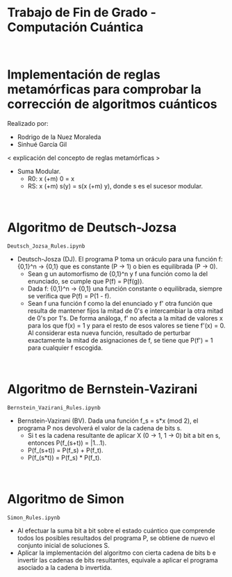 
<br>

# Trabajo de Fin de Grado - Computación Cuántica

<br>

# Implementación de reglas metamórficas para comprobar la corrección de algoritmos cuánticos

Realizado por:
- Rodrigo de la Nuez Moraleda
- Sinhué García Gil

< explicación del concepto de reglas metamórficas >

- Suma Modular.
  * R0: x (+m) 0 = x
  * RS: x (+m) s(y) = s(x (+m) y), donde s es el sucesor modular.

<br>

# Algoritmo de Deutsch-Jozsa 

`Deutsch_Jozsa_Rules.ipynb`
- Deutsch-Josza (DJ). El programa P toma un oráculo para una función f: {0,1}^n -> {0,1} que es constante (P -> 1) o bien es equilibrada (P -> 0).
  * Sean g un automorfismo de {0,1}^n y f una función como la del enunciado, se cumple que P(f) = P(f(g)).
  * Dada f: {0,1}^n -> {0,1} una función constante o equilibrada, siempre se verifica que P(f) = P(1 - f).
  * Sean f una función f como la del enunciado y f' otra función que resulta de mantener fijos la mitad de 0's e intercambiar la otra mitad de 0's por 1's.
    De forma análoga, f' no afecta a la mitad de valores x para los que f(x) = 1 y para el resto de esos valores se tiene f'(x) = 0.
    Al considerar esta nueva función, resultado de perturbar exactamente la mitad de asignaciones de f, se tiene que P(f') = 1 para cualquier f escogida.

<br>

# Algoritmo de Bernstein-Vazirani

`Bernstein_Vazirani_Rules.ipynb`
- Bernstein-Vazirani (BV). Dada una función f_s = s*x (mod 2), el programa P nos devolverá el valor de la cadena de bits s.
  * Si t es la cadena resultante de aplicar X (0 -> 1, 1 -> 0) bit a bit en s, entonces P(f_(s+t)) = |1...1⟩.
  * P(f_(s+t)) = P(f_s) + P(f_t).
  * P(f_(s*t)) = P(f_s) * P(f_t).

<br>

# Algoritmo de Simon

`Simon_Rules.ipynb`
- Al efectuar la suma bit a bit sobre el estado cuántico que comprende todos los
posibles resultados del programa P, se obtiene de nuevo el conjunto inicial de soluciones S.
- Aplicar la implementación del algoritmo con cierta cadena de bits b e invertir las
cadenas de bits resultantes, equivale a aplicar el programa asociado a la cadena b invertida.
